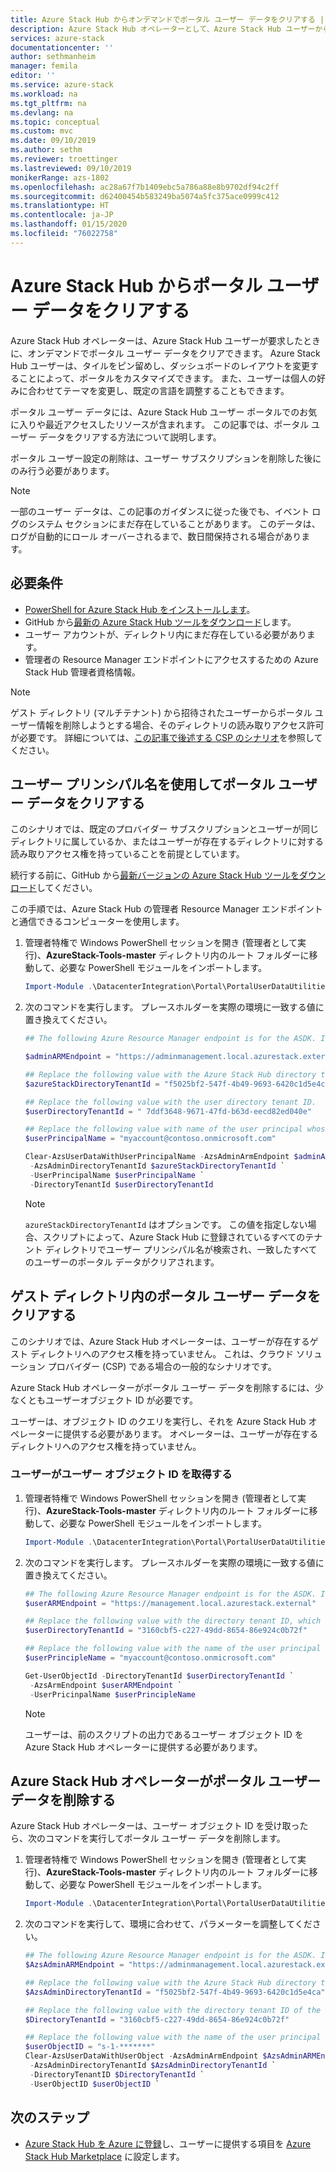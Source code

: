 ```yaml
---
title: Azure Stack Hub からオンデマンドでポータル ユーザー データをクリアする | Microsoft Docs
description: Azure Stack Hub オペレーターとして、Azure Stack Hub ユーザーからの要求時に、ポータル ユーザー データをクリアする方法を学習します。
services: azure-stack
documentationcenter: ''
author: sethmanheim
manager: femila
editor: ''
ms.service: azure-stack
ms.workload: na
ms.tgt_pltfrm: na
ms.devlang: na
ms.topic: conceptual
ms.custom: mvc
ms.date: 09/10/2019
ms.author: sethm
ms.reviewer: troettinger
ms.lastreviewed: 09/10/2019
monikerRange: azs-1802
ms.openlocfilehash: ac28a67f7b1409ebc5a786a88e8b9702df94c2ff
ms.sourcegitcommit: d62400454b583249ba5074a5fc375ace0999c412
ms.translationtype: HT
ms.contentlocale: ja-JP
ms.lasthandoff: 01/15/2020
ms.locfileid: "76022758"
---
```

# <a name="clear-portal-user-data-from-azure-stack-hub"></a>Azure Stack Hub からポータル ユーザー データをクリアする

Azure Stack Hub オペレーターは、Azure Stack Hub ユーザーが要求したときに、オンデマンドでポータル ユーザー データをクリアできます。 Azure Stack Hub ユーザーは、タイルをピン留めし、ダッシュボードのレイアウトを変更することによって、ポータルをカスタマイズできます。 また、ユーザーは個人の好みに合わせてテーマを変更し、既定の言語を調整することもできます。 

ポータル ユーザー データには、Azure Stack Hub ユーザー ポータルでのお気に入りや最近アクセスしたリソースが含まれます。 この記事では、ポータル ユーザー データをクリアする方法について説明します。

ポータル ユーザー設定の削除は、ユーザー サブスクリプションを削除した後にのみ行う必要があります。

> [!NOTE]
> 一部のユーザー データは、この記事のガイダンスに従った後でも、イベント ログのシステム セクションにまだ存在していることがあります。 このデータは、ログが自動的にロール オーバーされるまで、数日間保持される場合があります。

## <a name="requirements"></a>必要条件

- [PowerShell for Azure Stack Hub をインストールします](azure-stack-powershell-install.md)。
- GitHub から[最新の Azure Stack Hub ツールをダウンロード](azure-stack-powershell-download.md)します。
- ユーザー アカウントが、ディレクトリ内にまだ存在している必要があります。
- 管理者の Resource Manager エンドポイントにアクセスするための Azure Stack Hub 管理者資格情報。

> [!NOTE]
> ゲスト ディレクトリ (マルチテナント) から招待されたユーザーからポータル ユーザー情報を削除しようとする場合、そのディレクトリの読み取りアクセス許可が必要です。 詳細については、[この記事で後述する CSP のシナリオ](#clear-portal-user-data-in-guest-directory)を参照してください。

## <a name="clear-portal-user-data-using-a-user-principal-name"></a>ユーザー プリンシパル名を使用してポータル ユーザー データをクリアする

このシナリオでは、既定のプロバイダー サブスクリプションとユーザーが同じディレクトリに属しているか、またはユーザーが存在するディレクトリに対する読み取りアクセス権を持っていることを前提としています。

続行する前に、GitHub から[最新バージョンの Azure Stack Hub ツールをダウンロード](azure-stack-powershell-download.md)してください。

この手順では、Azure Stack Hub の管理者 Resource Manager エンドポイントと通信できるコンピューターを使用します。

1. 管理者特権で Windows PowerShell セッションを開き (管理者として実行)、**AzureStack-Tools-master** ディレクトリ内のルート フォルダーに移動して、必要な PowerShell モジュールをインポートします。

   ```powershell
   Import-Module .\DatacenterIntegration\Portal\PortalUserDataUtilities.psm1
   ```

2. 次のコマンドを実行します。 プレースホルダーを実際の環境に一致する値に置き換えてください。

   ```powershell
   ## The following Azure Resource Manager endpoint is for the ASDK. If you are in a multinode environment, contact your operator or service provider to get the endpoint.

   $adminARMEndpoint = "https://adminmanagement.local.azurestack.external"

   ## Replace the following value with the Azure Stack Hub directory tenant ID.
   $azureStackDirectoryTenantId = "f5025bf2-547f-4b49-9693-6420c1d5e4ca"

   ## Replace the following value with the user directory tenant ID.
   $userDirectoryTenantId = " 7ddf3648-9671-47fd-b63d-eecd82ed040e"

   ## Replace the following value with name of the user principal whose portal user data is to be cleared.
   $userPrincipalName = "myaccount@contoso.onmicrosoft.com"

   Clear-AzsUserDataWithUserPrincipalName -AzsAdminArmEndpoint $adminARMEndpoint `
    -AzsAdminDirectoryTenantId $azureStackDirectoryTenantId `
    -UserPrincipalName $userPrincipalName `
    -DirectoryTenantId $userDirectoryTenantId
   ```

   > [!NOTE]
   > `azureStackDirectoryTenantId` はオプションです。 この値を指定しない場合、スクリプトによって、Azure Stack Hub に登録されているすべてのテナント ディレクトリでユーザー プリンシパル名が検索され、一致したすべてのユーザーのポータル データがクリアされます。

## <a name="clear-portal-user-data-in-guest-directory"></a>ゲスト ディレクトリ内のポータル ユーザー データをクリアする

このシナリオでは、Azure Stack Hub オペレーターは、ユーザーが存在するゲスト ディレクトリへのアクセス権を持っていません。 これは、クラウド ソリューション プロバイダー (CSP) である場合の一般的なシナリオです。

Azure Stack Hub オペレーターがポータル ユーザー データを削除するには、少なくともユーザーオブジェクト ID が必要です。

ユーザーは、オブジェクト ID のクエリを実行し、それを Azure Stack Hub オペレーターに提供する必要があります。 オペレーターは、ユーザーが存在するディレクトリへのアクセス権を持っていません。

### <a name="user-retrieves-the-user-object-id"></a>ユーザーがユーザー オブジェクト ID を取得する

1. 管理者特権で Windows PowerShell セッションを開き (管理者として実行)、**AzureStack-Tools-master** ディレクトリ内のルート フォルダーに移動して、必要な PowerShell モジュールをインポートします。

   ```powershell
   Import-Module .\DatacenterIntegration\Portal\PortalUserDataUtilities.psm1
   ```

2. 次のコマンドを実行します。 プレースホルダーを実際の環境に一致する値に置き換えてください。

   ```powershell
   ## The following Azure Resource Manager endpoint is for the ASDK. If you are in a multinode environment, contact your operator or service provider to get the endpoint.
   $userARMEndpoint = "https://management.local.azurestack.external"

   ## Replace the following value with the directory tenant ID, which contains the user account.
   $userDirectoryTenantId = "3160cbf5-c227-49dd-8654-86e924c0b72f"

   ## Replace the following value with the name of the user principal whose portal user data is to be cleared.
   $userPrincipleName = "myaccount@contoso.onmicrosoft.com"

   Get-UserObjectId -DirectoryTenantId $userDirectoryTenantId `
    -AzsArmEndpoint $userARMEndpoint `
    -UserPricinpalName $userPrincipleName
   ```

   > [!NOTE]
   > ユーザーは、前のスクリプトの出力であるユーザー オブジェクト ID を Azure Stack Hub オペレーターに提供する必要があります。

## <a name="azure-stack-hub-operator-removes-the-portal-user-data"></a>Azure Stack Hub オペレーターがポータル ユーザー データを削除する

Azure Stack Hub オペレーターは、ユーザー オブジェクト ID を受け取ったら、次のコマンドを実行してポータル ユーザー データを削除します。

1. 管理者特権で Windows PowerShell セッションを開き (管理者として実行)、**AzureStack-Tools-master** ディレクトリ内のルート フォルダーに移動して、必要な PowerShell モジュールをインポートします。

   ```powershell
   Import-Module .\DatacenterIntegration\Portal\PortalUserDataUtilities.psm1
   ```

2. 次のコマンドを実行して、環境に合わせて、パラメーターを調整してください。

   ```powershell
   ## The following Azure Resource Manager endpoint is for the ASDK. If you are in a multinode environment, contact your operator or service provider to get the endpoint.
   $AzsAdminARMEndpoint = "https://adminmanagement.local.azurestack.external"

   ## Replace the following value with the Azure Stack Hub directory tenant ID.
   $AzsAdminDirectoryTenantId = "f5025bf2-547f-4b49-9693-6420c1d5e4ca"
   
   ## Replace the following value with the directory tenant ID of the user to clear.
   $DirectoryTenantId = "3160cbf5-c227-49dd-8654-86e924c0b72f"

   ## Replace the following value with the name of the user principal whose portal user data is to be cleared.
   $userObjectID = "s-1-*******"
   Clear-AzsUserDataWithUserObject -AzsAdminArmEndpoint $AzsAdminARMEndpoint `
    -AzsAdminDirectoryTenantId $AzsAdminDirectoryTenantId `
    -DirectoryTenantID $DirectoryTenantId `
    -UserObjectID $userObjectID `
   ```

## <a name="next-steps"></a>次のステップ

- [Azure Stack Hub を Azure に登録](azure-stack-registration.md)し、ユーザーに提供する項目を [Azure Stack Hub Marketplace](azure-stack-marketplace.md) に設定します。
